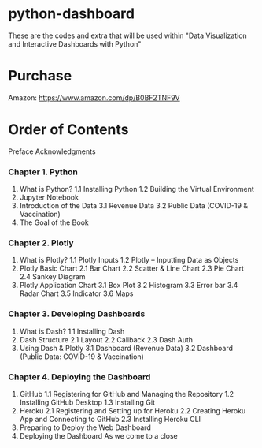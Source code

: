 # python-dashboard
These are the codes and extra that will be used within "Data Visualization and Interactive Dashboards with Python"

# Purchase
Amazon: https://www.amazon.com/dp/B0BF2TNF9V

# Order of Contents
Preface 
Acknowledgments
### Chapter 1. Python
1. What is Python?
  1.1 Installing Python
  1.2 Building the Virtual Environment
2. Jupyter Notebook
3. Introduction of the Data 
  3.1 Revenue Data
  3.2 Public Data (COVID-19 & Vaccination) 
4. The Goal of the Book
### Chapter 2. Plotly
1. What is Plotly?
  1.1 Plotly Inputs 
  1.2 Plotly – Inputting Data as Objects
2. Plotly Basic Chart
  2.1 Bar Chart
  2.2 Scatter & Line Chart
  2.3 Pie Chart
  2.4 Sankey Diagram
3. Plotly Application Chart
  3.1 Box Plot
  3.2 Histogram
  3.3 Error bar
  3.4 Radar Chart
  3.5 Indicator
  3.6 Maps
### Chapter 3. Developing Dashboards
1. What is Dash?
  1.1 Installing Dash
2. Dash Structure
  2.1 Layout 
  2.2 Callback
  2.3 Dash Auth
3. Using Dash & Plotly
  3.1 Dashboard (Revenue Data)
  3.2 Dashboard (Public Data: COVID-19 & Vaccination)
### Chapter 4. Deploying the Dashboard
1. GitHub 
  1.1 Registering for GitHub and Managing the Repository 
  1.2 Installing GitHub Desktop
  1.3 Installing Git
2. Heroku
  2.1 Registering and Setting up for Heroku
  2.2 Creating Heroku App and Connecting to GitHub
  2.3 Installing Heroku CLI 
3. Preparing to Deploy the Web Dashboard 
4. Deploying the Dashboard
As we come to a close
